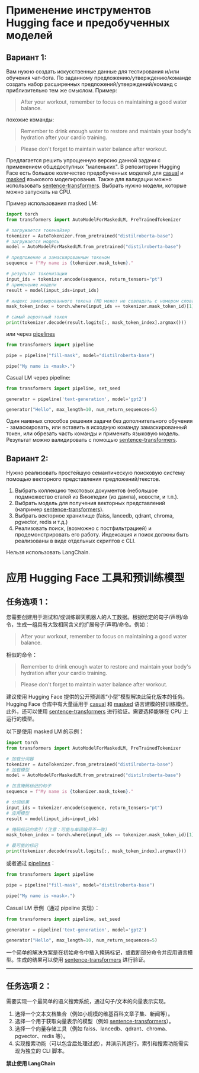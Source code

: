 # Применение инструментов Hugging face и предобученных моделей

## Вариант 1:
 Вам нужно создать искусственные данные для тестирования и/или обучения чат-бота. По заданному предложению/утверждению/команде создать набор расширенных предложений/утверждений/команд с приблизительно тем же смыслом. Пример:

> After your workout, remember to focus on maintaining a good water balance.

похожие команды:

> Remember to drink enough water to restore and maintain your body's hydration after your cardio training.

>Please don't forget to maintain water balance after workout.

Предлагается решить упрощенную версию данной задачи с применением общедоступных "маленьких". 
В репозитории Hugging Face есть большое количество предобученных моделей для [casual](https://huggingface.co/models?pipeline_tag=text-generation) и [masked](https://huggingface.co/models?pipeline_tag=fill-mask) языкового моделирования.  Также для валидации можно использовать [sentence-transformers](https://huggingface.co/sentence-transformers). Выбрать нужно модели, которые можно запускать на CPU.

Пример использования masked LM:

```python
import torch
from transformers import AutoModelForMaskedLM, PreTrainedTokenizer

# загружается токенайзер
tokenizer = AutoTokenizer.from_pretrained("distilroberta-base")
# загружается модель
model = AutoModelForMaskedLM.from_pretrained("distilroberta-base")

# предложение и замаскированным токеном
sequence = f"My name is {tokenizer.mask_token}."

# результат токенизации
input_ids = tokenizer.encode(sequence, return_tensors="pt")
# применение модели
result = model(input_ids=input_ids)

# индекс замаскированного токена (NB может не совпадать с номером слова)
mask_token_index = torch.where(input_ids == tokenizer.mask_token_id)[1]

# самый вероятный токен 
print(tokenizer.decode(result.logits[:, mask_token_index].argmax()))
```

или через [pipelines](https://huggingface.co/docs/transformers/main_classes/pipelines)

```python
from transformers import pipeline

pipe = pipeline("fill-mask", model="distilroberta-base")

pipe("My name is <mask>.")
```

Casual LM через pipeline:

```python
from transformers import pipeline, set_seed

generator = pipeline('text-generation', model='gpt2')

generator("Hello", max_length=10, num_return_sequences=5)
```

Один наивных способов решения задачи без дополнительного обучения - замаскировать, или вставить в исходную команду замаскированный токен, или обрезать часть команды и применить языковую модель. Результат можно валидировать с помощью [sentence-transformers](https://huggingface.co/sentence-transformers). 

## Вариант 2:

Нужно реализовать простейшую семантическую поисковую систему помощью векторного представления предложений/текстов.
1. Выбрать коллекцию текстовых документов (небольшое подмножество статей из Википедии (из дампа), новости, и т.п.).
2. Выбрать модель для получения векторных представлений (например [sentence-transformers](https://huggingface.co/sentence-transformers)).
3. Выбрать векторное хранилище (faiss, lancedb, qdrant, chroma, pgvector, redis и т.д.)
4. Реализовать поиск, (возможно с постфильтрацией) и продемонстрировать его работу. Индексация и поиск должны быть реализованы в виде отдельных скриптов с CLI.

Нельзя использовать LangChain. 


# 应用 Hugging Face 工具和预训练模型

## 任务选项 1：
您需要创建用于测试和/或训练聊天机器人的人工数据。根据给定的句子/声明/命令，生成一组具有大致相同含义的扩展句子/声明/命令。例如：

> After your workout, remember to focus on maintaining a good water balance.

相似的命令：

> Remember to drink enough water to restore and maintain your body's hydration after your cardio training.

> Please don't forget to maintain water balance after workout.

建议使用 Hugging Face 提供的公开预训练“小型”模型解决此简化版本的任务。Hugging Face 仓库中有大量适用于 [casual](https://huggingface.co/models?pipeline_tag=text-generation) 和 [masked](https://huggingface.co/models?pipeline_tag=fill-mask) 语言建模的预训练模型。此外，还可以使用 [sentence-transformers](https://huggingface.co/sentence-transformers) 进行验证。需要选择能够在 CPU 上运行的模型。

以下是使用 masked LM 的示例：

```python
import torch
from transformers import AutoModelForMaskedLM, PreTrainedTokenizer

# 加载分词器
tokenizer = AutoTokenizer.from_pretrained("distilroberta-base")
# 加载模型
model = AutoModelForMaskedLM.from_pretrained("distilroberta-base")

# 包含掩码标记的句子
sequence = f"My name is {tokenizer.mask_token}."

# 分词结果
input_ids = tokenizer.encode(sequence, return_tensors="pt")
# 应用模型
result = model(input_ids=input_ids)

# 掩码标记的索引 (注意：可能与单词编号不一致)
mask_token_index = torch.where(input_ids == tokenizer.mask_token_id)[1]

# 最可能的标记
print(tokenizer.decode(result.logits[:, mask_token_index].argmax()))
```

或者通过 [pipelines](https://huggingface.co/docs/transformers/main_classes/pipelines)：

```python
from transformers import pipeline

pipe = pipeline("fill-mask", model="distilroberta-base")

pipe("My name is <mask>.")
```

Casual LM 示例（通过 pipeline 实现）：

```python
from transformers import pipeline, set_seed

generator = pipeline('text-generation', model='gpt2')

generator("Hello", max_length=10, num_return_sequences=5)
```

一个简单的解决方案是在初始命令中插入掩码标记，或截断部分命令并应用语言模型。生成的结果可以使用 [sentence-transformers](https://huggingface.co/sentence-transformers) 进行验证。

---

## 任务选项 2：

需要实现一个最简单的语义搜索系统，通过句子/文本的向量表示实现。

1. 选择一个文本文档集合（例如小规模的维基百科文章子集、新闻等）。
2. 选择一个用于获取向量表示的模型（例如 [sentence-transformers](https://huggingface.co/sentence-transformers)）。
3. 选择一个向量存储工具（例如 faiss、lancedb、qdrant、chroma、pgvector、redis 等）。
4. 实现搜索功能（可以包含后处理过滤），并演示其运行。索引和搜索功能需实现为独立的 CLI 脚本。

**禁止使用 LangChain**